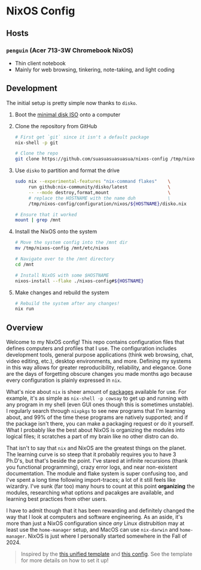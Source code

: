 # NixOS Config

## Hosts

### `penguin` (Acer 713-3W Chromebook NixOS)

- Thin client notebook
- Mainly for web browsing, tinkering, note-taking, and light coding

## Development

The initial setup is pretty simple now thanks to `disko`.

1. Boot the [minimal disk ISO](https://nixos.org/download/) onto a computer
2. Clone the repository from GitHub

   ```bash
   # First get `git` since it isn't a default package
   nix-shell -p git

   # Clone the repo
   git clone https://github.com/suasuasuasuasua/nixos-config /tmp/nixos-config
   ```

3. Use `disko` to partition and format the drive

   ```bash
   sudo nix --experimental-features "nix-command flakes"    \
        run github:nix-community/disko/latest               \
        -- --mode destroy,format,mount                      \
        # replace the HOSTNAME with the name duh            \
        /tmp/nixos-config/configuration/nixos/${HOSTNAME}/disko.nix

   # Ensure that it worked
   mount | grep /mnt
   ```

4. Install the NixOS onto the system

   ```bash
   # Move the system config into the /mnt dir
   mv /tmp/nixos-config /mnt/etc/nixos

   # Navigate over to the /mnt directory
   cd /mnt

   # Install NixOS with some $HOSTNAME
   nixos-install --flake ./nixos-config#${HOSTNAME}
   ```

5. Make changes and rebuild the system

   ```bash
   # Rebuild the system after any changes!
   nix run
   ```

## Overview

Welcome to my NixOS config! This repo contains configuration files that defines
computers and profiles that I use. The configuration includes development tools,
general purpose applications (think web browsing, chat, video editing, etc.),
desktop environments, and more. Defining my systems in this way allows for
greater reproducibility, reliability, and elegance. Gone are the days of
forgetting obscure changes you made months ago because every configuration is
plainly expressed in `nix`.

What's nice about `nix` is sheer amount of [packages](https://search.nixos.org/)
available for use. For example, it's as simple as `nix-shell -p cowsay` to get
up and running with any program in my shell (even GUI ones though this is
sometimes unstable). I regularly search through `nixpkgs` to see new programs
that I'm learning about, and 99% of the time these programs are natively
supported; and if the package isn't there, you can make a packaging request or
do it yourself. What I probably like the best about NixOS is organizing the
modules into logical files; it scratches a part of my brain like no other distro
can do.

That isn't to say that `nix` and NixOS are the greatest things on the planet.
The learning curve is so steep that it probably requires you to have 3 Ph.D's,
but that's beside the point. I've stared at infinite recursions (thank you
functional programming), crazy error logs, and near non-existent documentation.
The module and flake system is super confusing too, and I've spent a long time
following import-traces; a lot of it still feels like wizardry. I've sunk (far
too) many hours to count at this point **organizing** the modules, researching
what options and pacakges are available, and learning best practices from other
users.

I have to admit though that it has been rewarding and definitely changed the way
that I look at computers and software engineering. As an aside, it's more than
just a NixOS configuration since *any* Linux distrubition may at least use the
`home-manager` setup, and MacOS can use `nix-darwin` and `home-manager`. NixOS
is just where I personally started somewhere in the Fall of 2024.

> Inspired by the [this unified
> template](https://github.com/juspay/nixos-unified-template) and [this
> config](https://github.com/srid/nixos-config). See the template for more details
> on how to set it up!
